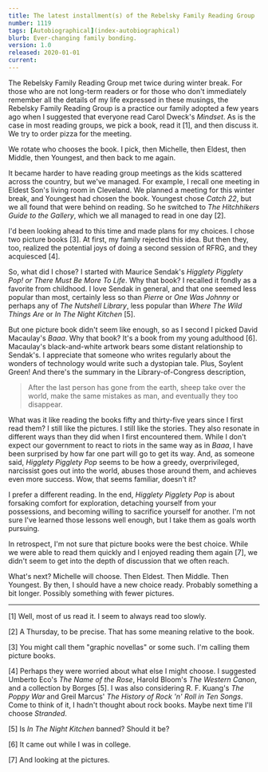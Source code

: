```yaml
---
title: The latest installment(s) of the Rebelsky Family Reading Group
number: 1119
tags: [Autobiographical](index-autobiographical)
blurb: Ever-changing family bonding.
version: 1.0
released: 2020-01-01
current:
---
```

The Rebelsky Family Reading Group met twice during winter break.
For those who are not long-term readers or for those who don't
immediately remember all the details of my life expressed in these
musings, the Rebelsky Family Reading Group is a practice our family
adopted a few years ago when I suggested that everyone read
Carol Dweck's _Mindset_.  As is the case in most reading groups,
we pick a book, read it [1], and then discuss it.  We try to order
pizza for the meeting.

We rotate who chooses the book.  I pick, then Michelle, then Eldest,
then Middle, then Youngest, and then back to me again.

It became harder to have reading group meetings as the kids scattered
across the country, but we've managed.  For example, I recall one
meeting in Eldest Son's living room in Cleveland.  We planned a meeting
for this winter break, and Youngest had chosen the book.  Youngest
chose _Catch 22_, but we all found that were behind on reading.  So
he switched to _The Hitchhikers Guide to the Gallery_, which we all
managed to read in one day [2].

I'd been looking ahead to this time and made plans for my choices.
I chose two picture books [3].  At first, my family rejected this
idea.  But then they, too, realized the potential joys of doing a
second session of RFRG, and they acquiesced [4].

So, what did I chose?  I started with Maurice Sendak's _Higglety
Pigglety Pop! or There Must Be More To Life_.  Why that book?  I
recalled it fondly as a favorite from childhood.  I love Sendak in
general, and that one seemed less popular than most, certainly
less so than _Pierre_ or _One Was Johnny_ or perhaps any of
_The Nutshell Library_, less popular than _Where The Wild Things
Are_ or _In The Night Kitchen_ [5].

But one picture book didn't seem like enough, so as I second I
picked David Macaulay's _Baaa_.  Why that book?  It's a book from
my young adulthood [6].  Macaulay's black-and-white artwork bears
some distant relationship to Sendak's.  I appreciate that someone
who writes regularly about the wonders of technology would write
such a dystopian tale.  Plus, Soylent Green!  And there's the summary
in the Library-of-Congress description,

> After the last person has gone from the earth, sheep take over the
world, make the same mistakes as man, and eventually they too 
disappear.

What was it like reading the books fifty and thirty-five years
since I first read them?  I still like the pictures.  I still like
the stories.  They also resonate in different ways than they did
when I first encountered them.  While I don't expect our government
to react to riots in the same way as in _Baaa_, I have been surprised
by how far one part will go to get its way.  And, as someone said,
_Higglety Pigglety Pop_ seems to be how a greedy, overprivileged,
narcissist goes out into the world, abuses those around them, and
achieves even more success.  Wow, that seems familiar, doesn't it?

I prefer a different reading.  In the end, _Higglety Pigglety Pop_
is about forsaking comfort for exploration, detaching yourself from
your possessions, and becoming willing to sacrifice yourself for
another.  I'm not sure I've learned those lessons well enough, but
I take them as goals worth pursuing.

In retrospect, I'm not sure that picture books were the best choice.
While we were able to read them quickly and I enjoyed reading them
again [7], we didn't seem to get into the depth of discussion that
we often reach.  

What's next?  Michelle will choose.  Then Eldest.  Then Middle.
Then Youngest.  By then, I should have a new choice ready.  Probably
something a bit longer.  Possibly something with fewer pictures.

---

[1] Well, most of us read it.  I seem to always read too slowly.

[2] A Thursday, to be precise.  That has some meaning relative to the
book.

[3] You might call them "graphic novellas" or some such.  I'm calling
them picture books.

[4] Perhaps they were worried about what else I might choose.  I
suggested Umberto Eco's _The Name of the Rose_, Harold Bloom's _The
Western Canon_, and a collection by Borges [5].  I was also considering
R. F. Kuang's _The Poppy War_ and Greil Marcus' _The History of Rock
'n' Roll in Ten Songs_.  Come to think of it, I hadn't thought about
rock books.  Maybe next time I'll choose _Stranded_.

[5] Is _In The Night Kitchen_ banned?  Should it be?

[6] It came out while I was in college.

[7] And looking at the pictures.
